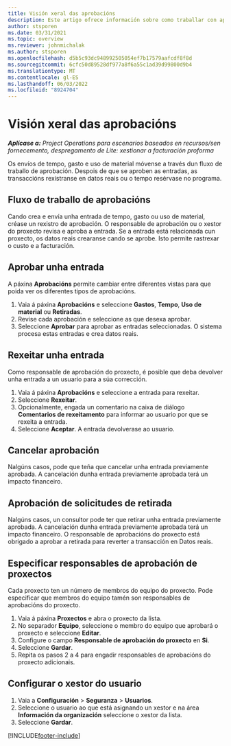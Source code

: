 ```yaml
---
title: Visión xeral das aprobacións
description: Este artigo ofrece información sobre como traballar con aprobacións en Project Operations.
author: stsporen
ms.date: 03/31/2021
ms.topic: overview
ms.reviewer: johnmichalak
ms.author: stsporen
ms.openlocfilehash: d5b5c93dc948992505054ef7b17579aafcdf8f8d
ms.sourcegitcommit: 6cfc50d89528df977a8f6a55c1ad39d99800d9b4
ms.translationtype: MT
ms.contentlocale: gl-ES
ms.lasthandoff: 06/03/2022
ms.locfileid: "8924704"
---
```

# <a name="approvals-overview"></a>Visión xeral das aprobacións

_**Aplícase a:** Project Operations para escenarios baseados en recursos/sen fornecemento, despregamento de Lite: xestionar a facturación proforma_

Os envíos de tempo, gasto e uso de material móvense a través dun fluxo de traballo de aprobación. Despois de que se aproben as entradas, as transaccións rexístranse en datos reais ou o tempo resérvase no programa.

## <a name="approvals-workflow"></a>Fluxo de traballo de aprobacións
Cando crea e envía unha entrada de tempo, gasto ou uso de material, créase un rexistro de aprobación. O responsable de aprobación ou o xestor do proxecto revisa e aproba a entrada. Se a entrada está relacionada cun proxecto, os datos reais crearanse cando se aprobe. Isto permite rastrexar o custo e a facturación.

## <a name="approve-an-entry"></a>Aprobar unha entrada
A páxina **Aprobacións** permite cambiar entre diferentes vistas para que poida ver os diferentes tipos de aprobacións.
  
1. Vaia á páxina **Aprobacións** e seleccione **Gastos**, **Tempo**, **Uso de material** ou **Retiradas**.
2. Revise cada aprobación e seleccione as que desexa aprobar.
3. Seleccione **Aprobar** para aprobar as entradas seleccionadas.
O sistema procesa estas entradas e crea datos reais.

## <a name="reject-an-entry"></a>Rexeitar unha entrada
Como responsable de aprobación do proxecto, é posible que deba devolver unha entrada a un usuario para a súa corrección.
  
1. Vaia á páxina **Aprobacións** e seleccione a entrada para rexeitar. 
2. Seleccione **Rexeitar**.
3. Opcionalmente, engada un comentario na caixa de diálogo **Comentarios de rexeitamento** para informar ao usuario por que se rexeita a entrada.
4. Seleccione **Aceptar**. A entrada devolverase ao usuario.
  
## <a name="cancel-approval"></a>Cancelar aprobación
Nalgúns casos, pode que teña que cancelar unha entrada previamente aprobada. A cancelación dunha entrada previamente aprobada terá un impacto financeiro. 

## <a name="approving-recall-requests"></a>Aprobación de solicitudes de retirada
Nalgúns casos, un consultor pode ter que retirar unha entrada previamente aprobada. A cancelación dunha entrada previamente aprobada terá un impacto financeiro. O responsable de aprobacións do proxecto está obrigado a aprobar a retirada para reverter a transacción en Datos reais.

## <a name="specify-project-approvers"></a>Especificar responsables de aprobación de proxectos
Cada proxecto ten un número de membros do equipo do proxecto. Pode especificar que membros do equipo tamén son responsables de aprobacións do proxecto.

1. Vaia á páxina **Proxectos** e abra o proxecto da lista.
2. No separador **Equipo**, seleccione o membro do equipo que aprobará o proxecto e seleccione **Editar**.
3. Configure o campo **Responsable de aprobación do proxecto** en **Si**.
4. Seleccione **Gardar**.
5. Repita os pasos 2 a 4 para engadir responsables de aprobacións do proxecto adicionais.

## <a name="configure-the-users-manager"></a>Configurar o xestor do usuario

1. Vaia a **Configuración** > **Seguranza** > **Usuarios**.
2. Seleccione o usuario ao que está asignando un xestor e na área **Información da organización** seleccione o xestor da lista. 
3. Seleccione **Gardar**.




[!INCLUDE[footer-include](../includes/footer-banner.md)]
